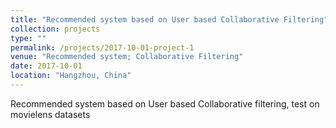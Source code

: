 ```yaml
---
title: "Recommended system based on User based Collaborative Filtering"
collection: projects
type: ""
permalink: /projects/2017-10-01-project-1
venue: "Recommended system; Collaborative Filtering"
date: 2017-10-01
location: "Hangzhou, China"
---
```


Recommended system based on User based Collaborative filtering, test on movielens datasets

